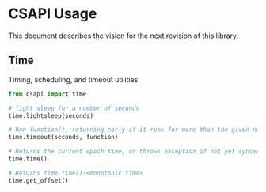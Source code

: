 # CSAPI Usage

This document describes the vision for the next revision of this library.

## Time

Timing, scheduling, and timeout utilities.

```python
from csapi import time

# light sleep for a number of seconds
time.lightsleep(seconds)

# Run function(), returning early if it runs for more than the given number of seconds.
time.timeout(seconds, function)

# Returns the current epoch time, or throws exception if not yet synced.
time.time()

# Returns time.time()-<monotonic time>
time.get_offset()
```
